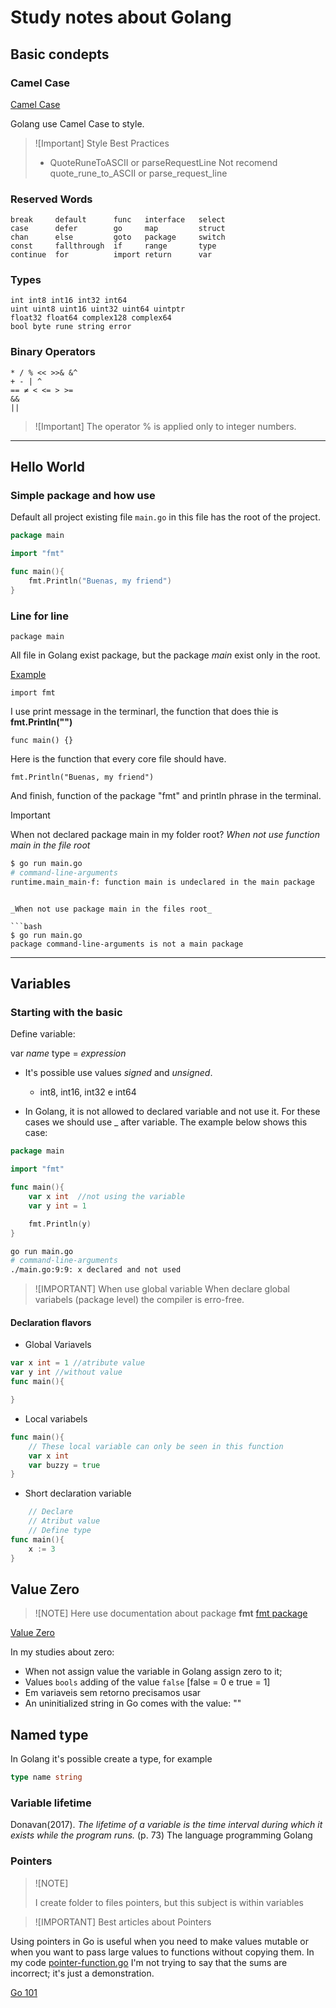 # Study notes about Golang

## Basic condepts

### Camel Case

[Camel Case](https://en.wikipedia.org/wiki/Camel_case)

Golang use Camel Case to style.

> ![Important] Style
> Best Practices 
> - QuoteRuneToASCII or parseRequestLine
> Not recomend
> quote_rune_to_ASCII or parse_request_line


### Reserved Words

```
break     default      func   interface   select
case      defer        go     map         struct 
chan      else         goto   package     switch
const     fallthrough  if     range       type
continue  for          import return      var
```

### Types 

```
int int8 int16 int32 int64
uint uint8 uint16 uint32 uint64 uintptr
float32 float64 complex128 complex64
bool byte rune string error
```


### Binary Operators

```
* / % << >>& &^
+ - | ^
== ≠ < <= > >=
&&
||
```
> ![Important]
> The operator % is applied only to integer numbers.

---
## Hello World

### Simple package and how use

Default all project existing file `main.go` in this file has the root of the project.


```go
package main

import "fmt"

func main(){
    fmt.Println("Buenas, my friend")
}
```

### Line for line

```package main``` 

All file in Golang exist package, but the package *main* exist only in the root.

[Example](simple-packages-and-main)

```import fmt```

I use print message in the terminarl, the function that does thie is **fmt.Println("")**


```func main() {}```

Here  is the function that every core file should have.


```fmt.Println("Buenas, my friend")```

And finish, function of the package "fmt" and println phrase in the terminal.

> [!Important]
> When not declared package main in my folder root?
> _When not use function main in the file root_


```bash
$ go run main.go 
# command-line-arguments
runtime.main_main·f: function main is undeclared in the main package
``````
```

_When not use package main in the files root_

```bash
$ go run main.go
package command-line-arguments is not a main package
```


---

## Variables

### Starting with the basic

Define variable:

var _name_ type = _expression_



- It's possible use values _signed_ and _unsigned_.
    -  int8, int16, int32 e int64

- In Golang, it is not allowed to declared variable and not use it. For these cases we should use _ after variable. The example below shows this case:

```go
package main

import "fmt"

func main(){
    var x int  //not using the variable
    var y int = 1

    fmt.Println(y)
}
```

```bash
go run main.go
# command-line-arguments
./main.go:9:9: x declared and not used
```

> ![IMPORTANT] 
> When use global variable
> When declare global variabels (package level) the compiler is erro-free.

#### Declaration flavors
- Global Variavels
```go
var x int = 1 //atribute value
var y int //without value
func main(){ 

}
```
- Local variabels
```go
func main(){
    // These local variable can only be seen in this function
    var x int
    var buzzy = true
}
```
- Short declaration variable
```go
    // Declare
    // Atribut value
    // Define type 
func main(){
    x := 3
}
```
## Value Zero

> ![NOTE]
> Here use documentation about package **fmt**
> [fmt package](https://pkg.go.dev/fmt)

[Value Zero](variables/variable-zero.go)


In my studies about zero:

- When not assign value the variable in Golang assign zero to it;
- Values `bools` adding of the value `false` [false = 0 e true = 1]
- Em variaveis sem retorno precisamos usar
- An uninitialized string in Go comes with the value: ""

## Named type

In Golang it's possible create a type, for example


```go
type name string
```

### Variable lifetime

Donavan(2017). _The lifetime of a variable is the time interval during which it exists while the program runs._ (p. 73) The language programming Golang

### Pointers

> ![NOTE] 
> 
> I create folder to files pointers, but this subject is within variables

> ![IMPORTANT] 
> Best articles about Pointers

Using pointers in Go is useful when you need to make values mutable or when you want to pass large values to functions without copying them. In my code [pointer-function.go](basic/pointers/pointer-function.go) I'm not trying to say that the sums are incorrect; it's just a demonstration.

[Go 101](https://go101.org/article/pointer.html)
